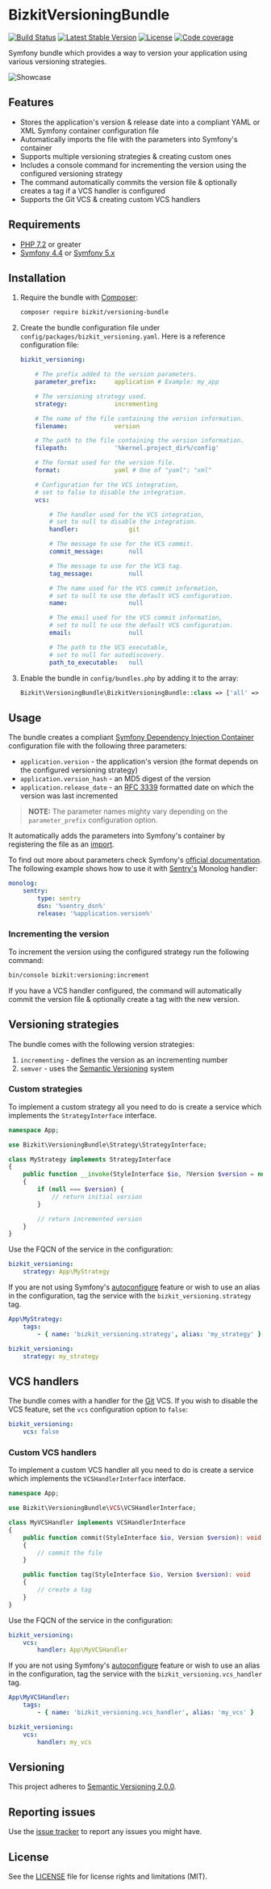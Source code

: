 # BizkitVersioningBundle

[![Build Status](https://travis-ci.org/HypeMC/versioning-bundle.svg?branch=master)](https://travis-ci.org/HypeMC/versioning-bundle)
[![Latest Stable Version](https://poser.pugx.org/bizkit/versioning-bundle/v/stable)](https://packagist.org/packages/bizkit/versioning-bundle)
[![License](https://poser.pugx.org/bizkit/versioning-bundle/license)](https://packagist.org/packages/bizkit/versioning-bundle)
[![Code coverage](https://codecov.io/gh/HypeMC/versioning-bundle/branch/master/graph/badge.svg)](https://codecov.io/gh/HypeMC/versioning-bundle)

Symfony bundle which provides a way to version your application using various versioning strategies.

![Showcase](showcase.gif)

## Features

* Stores the application's version & release date into a compliant YAML or XML Symfony container configuration file
* Automatically imports the file with the parameters into Symfony's container
* Supports multiple versioning strategies & creating custom ones
* Includes a console command for incrementing the version using the configured versioning strategy
* The command automatically commits the version file & optionally creates a tag if a VCS handler is configured
* Supports the Git VCS & creating custom VCS handlers

## Requirements

* [PHP 7.2](http://php.net/releases/7_2_0.php) or greater
* [Symfony 4.4](https://symfony.com/roadmap/4.4) or [Symfony 5.x](https://symfony.com/roadmap/5.0)

## Installation

1. Require the bundle with [Composer](https://getcomposer.org/):

    ```sh
    composer require bizkit/versioning-bundle
    ```

1. Create the bundle configuration file under `config/packages/bizkit_versioning.yaml`. Here is a reference configuration file:

    ```yaml
    bizkit_versioning:

        # The prefix added to the version parameters.
        parameter_prefix:     application # Example: my_app

        # The versioning strategy used.
        strategy:             incrementing

        # The name of the file containing the version information.
        filename:             version

        # The path to the file containing the version information.
        filepath:             '%kernel.project_dir%/config'

        # The format used for the version file.
        format:               yaml # One of "yaml"; "xml"

        # Configuration for the VCS integration,
        # set to false to disable the integration.
        vcs:

            # The handler used for the VCS integration,
            # set to null to disable the integration.
            handler:              git

            # The message to use for the VCS commit.
            commit_message:       null

            # The message to use for the VCS tag.
            tag_message:          null

            # The name used for the VCS commit information,
            # set to null to use the default VCS configuration.
            name:                 null

            # The email used for the VCS commit information,
            # set to null to use the default VCS configuration.
            email:                null

            # The path to the VCS executable,
            # set to null for autodiscovery.
            path_to_executable:   null
    ```

1. Enable the bundle in `config/bundles.php` by adding it to the array:

    ```php
    Bizkit\VersioningBundle\BizkitVersioningBundle::class => ['all' => true],
    ```

## Usage

The bundle creates a compliant [Symfony Dependency Injection Container](https://symfony.com/doc/4.4/components/dependency_injection.html)
configuration file with the following three parameters:

- `application.version` - the application's version (the format depends on the configured versioning strategy)
- `application.version_hash` - an MD5 digest of the version
- `application.release_date` - an [RFC 3339](https://tools.ietf.org/html/rfc3339) formatted date on which the version was last incremented

> **NOTE:** The parameter names mighty vary depending on the `parameter_prefix` configuration option.

It automatically adds the parameters into Symfony's container by registering the file as an [import](https://symfony.com/doc/4.4/service_container/import.html).

To find out more about parameters check Symfony's [official documentation](https://symfony.com/doc/4.4/configuration.html#configuration-parameters).
The following example shows how to use it with [Sentry's](https://sentry.io/) Monolog handler:

```yaml
monolog:
    sentry:
        type: sentry
        dsn: '%sentry_dsn%'
        release: '%application.version%'
```

### Incrementing the version

To increment the version using the configured strategy run the following command:

```sh
bin/console bizkit:versioning:increment
```

If you have a VCS handler configured, the command will automatically commit the version file
& optionally create a tag with the new version.

## Versioning strategies

The bundle comes with the following version strategies:

1. `incrementing` - defines the version as an incrementing number
1. `semver` - uses the [Semantic Versioning](https://semver.org/) system

### Custom strategies

To implement a custom strategy all you need to do is create a service which implements the `StrategyInterface` interface.

```php
namespace App;

use Bizkit\VersioningBundle\Strategy\StrategyInterface;

class MyStrategy implements StrategyInterface
{
    public function __invoke(StyleInterface $io, ?Version $version = null): Version
    {
        if (null === $version) {
            // return initial version
        }

        // return incremented version
    }
}
```

Use the FQCN of the service in the configuration:

```yaml
bizkit_versioning:
    strategy: App\MyStrategy
```

If you are not using Symfony's [autoconfigure](https://symfony.com/doc/4.4/service_container.html#the-autoconfigure-option)
feature or wish to use an alias in the configuration, tag the service with the `bizkit_versioning.strategy` tag.

```yaml
App\MyStrategy:
    tags:
        - { name: 'bizkit_versioning.strategy', alias: 'my_strategy' }

bizkit_versioning:
    strategy: my_strategy
```

## VCS handlers

The bundle comes with a handler for the [Git](https://git-scm.com/) VCS. If you wish to disable the VCS feature,
set the `vcs` configuration option to `false`:

```yaml
bizkit_versioning:
    vcs: false
```

### Custom VCS handlers

To implement a custom VCS handler all you need to do is create a service which implements the `VCSHandlerInterface` interface.

```php
namespace App;

use Bizkit\VersioningBundle\VCS\VCSHandlerInterface;

class MyVCSHandler implements VCSHandlerInterface
{
    public function commit(StyleInterface $io, Version $version): void
    {
        // commit the file
    }

    public function tag(StyleInterface $io, Version $version): void
    {
        // create a tag
    }
}
```

Use the FQCN of the service in the configuration:

```yaml
bizkit_versioning:
    vcs:
        handler: App\MyVCSHandler
```

If you are not using Symfony's [autoconfigure](https://symfony.com/doc/4.4/service_container.html#the-autoconfigure-option)
feature or wish to use an alias in the configuration, tag the service with the `bizkit_versioning.vcs_handler` tag.

```yaml
App\MyVCSHandler:
    tags:
        - { name: 'bizkit_versioning.vcs_handler', alias: 'my_vcs' }

bizkit_versioning:
    vcs:
        handler: my_vcs
```

## Versioning

This project adheres to [Semantic Versioning 2.0.0](http://semver.org/).

## Reporting issues

Use the [issue tracker](https://github.com/HypeMC/versioning-bundle/issues) to report any issues you might have.

## License

See the [LICENSE](LICENSE) file for license rights and limitations (MIT).
